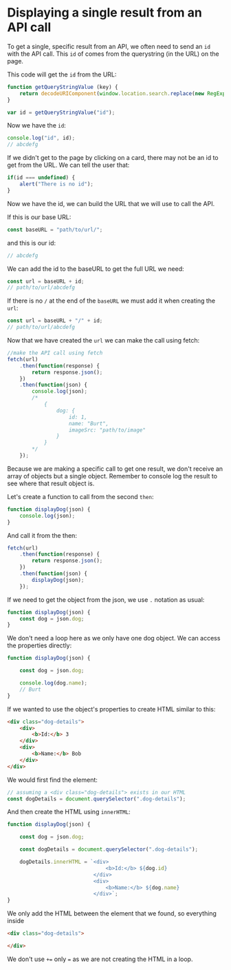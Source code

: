 # Displaying a single result from an API call

To get a single, specific result from an API, we often need to send an `id` with the API call. This `id` of comes from the querystring (in the URL) on the page.

This code will get the `id` from the URL:

```js
function getQueryStringValue (key) {
    return decodeURIComponent(window.location.search.replace(new RegExp("^(?:.*[&\\?]" + encodeURIComponent(key).replace(/[\.\+\*]/g, "\\$&") + "(?:\\=([^&]*))?)?.*$", "i"), "$1"));
}

var id = getQueryStringValue("id");
```

Now we have the `id`:

```js
console.log("id", id);
// abcdefg
```

If we didn't get to the page by clicking on a card, there may not be an id to get from the URL. We can tell the user that:

```js
if(id === undefined) {
    alert("There is no id");
}
```

Now we have the id, we can build the URL that we will use to call the API.

If this is our base URL:

```js
const baseURL = "path/to/url/";
```

and this is our id:

```js
// abcdefg
```

We can add the id to the baseURL to get the full URL we need:

```js
const url = baseURL + id;
// path/to/url/abcdefg
```

If there is no `/` at the end of the `baseURL` we must add it when creating the `url`:

```js
const url = baseURL + "/" + id;
// path/to/url/abcdefg
```

Now that we have created the `url` we can make the call using fetch:

```js
//make the API call using fetch
fetch(url)
    .then(function(response) {
        return response.json();
    })
    .then(function(json) {
        console.log(json);
        /*            
            { 
                dog: {
                    id: 1,
                    name: "Burt",
                    imageSrc: "path/to/image"
                } 
            }                               
        */
    });
```

Because we are making a specific call to get one result, we don't receive an array of objects but a single object. Remember to console log the result to see where that result object is.

Let's create a function to call from the second `then`:

```js
function displayDog(json) {
    console.log(json);
}
```

And call it from the then:

```js
fetch(url)
    .then(function(response) {
        return response.json();
    })
    .then(function(json) {
        displayDog(json);       
    });
```

If we need to get the object from the json, we use `.` notation as usual:

```js
function displayDog(json) {
    const dog = json.dog;
}
```

We don't need a loop here as we only have one dog object. We can access the properties directly:

```js
function displayDog(json) {

    const dog = json.dog;

    console.log(dog.name);
    // Burt
}
```

If we wanted to use the object's properties to create HTML similar to this:

```html
<div class="dog-details">
    <div>
        <b>Id:</b> 3
    </div>
    <div>
        <b>Name:</b> Bob
    </div>
</div>
```

We would first find the element:

```js
// assuming a <div class="dog-details"> exists in our HTML
const dogDetails = document.querySelector(".dog-details");
```

And then create the HTML using `innerHTML`:

```js
function displayDog(json) {

    const dog = json.dog;

    const dogDetails = document.querySelector(".dog-details");

    dogDetails.innerHTML = `<div>
                                <b>Id:</b> ${dog.id}
                            </div>
                            <div>
                                <b>Name:</b> ${dog.name}
                            </div>`;
}
```

We only add the HTML between the element that we found, so everything inside

```html
<div class="dog-details">

</div>
```

We don't use `+=` only `=` as we are not creating the HTML in a loop.



